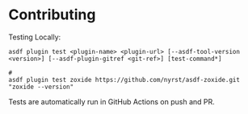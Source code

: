 # Contributing

Testing Locally:

```shell
asdf plugin test <plugin-name> <plugin-url> [--asdf-tool-version <version>] [--asdf-plugin-gitref <git-ref>] [test-command*]

#
asdf plugin test zoxide https://github.com/nyrst/asdf-zoxide.git "zoxide --version"
```

Tests are automatically run in GitHub Actions on push and PR.

